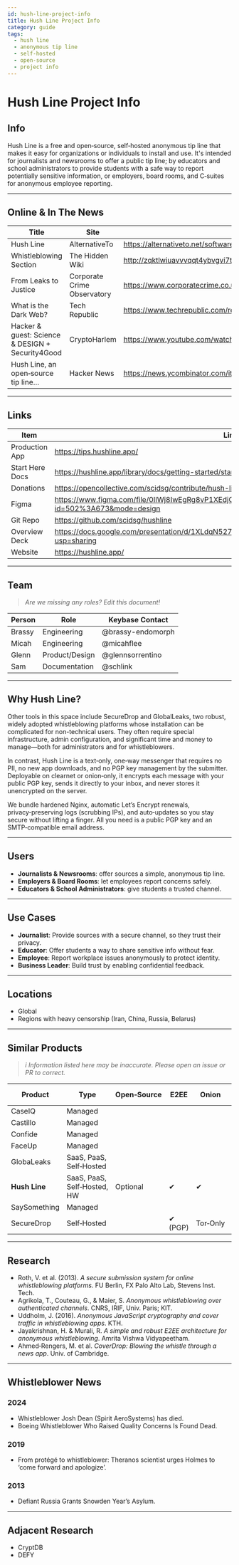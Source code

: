 ```yaml
---
id: hush-line-project-info
title: Hush Line Project Info
category: guide
tags:
  - hush line
  - anonymous tip line
  - self-hosted
  - open-source
  - project info
---
```


# Hush Line Project Info

## Info

Hush Line is a free and open‑source, self‑hosted anonymous tip line that makes it easy for organizations or individuals to install and use. It's intended for journalists and newsrooms to offer a public tip line; by educators and school administrators to provide students with a safe way to report potentially sensitive information, or employers, board rooms, and C‑suites for anonymous employee reporting.

---

## Online & In The News

| Title              | Site             | Address                                                                                           | Date           |
|--------------------|------------------|---------------------------------------------------------------------------------------------------|----------------|
| Hush Line          | AlternativeTo    | https://alternativeto.net/software/hush-line/about/                                               | Current        |
| Whistleblowing Section | The Hidden Wiki | http://zqktlwiuavvvqqt4ybvgvi7tyo4hjl5xgfuvpdf6otjiycgwqbym2qad.onion/wiki/index.php/Main_Page | Current        |
| From Leaks to Justice | Corporate Crime Observatory | https://www.corporatecrime.co.uk/from-leaks-to-justice                                          | May 22, 2024   |
| What is the Dark Web? | Tech Republic   | https://www.techrepublic.com/resource-library/downloads/what-is-the-dark-web/                      | May 13, 2024   |
| Hacker & guest: Science & DESIGN + Security4Good | CryptoHarlem | https://www.youtube.com/watch?v=NV5gA0AgLuY                                                     | March 30, 2024 |
| Hush Line, an open‑source tip line… | Hacker News      | https://news.ycombinator.com/item?id=39601338                                                    | March 2024     |

---

## Links

| Item                | Link                                                                                                  |
|---------------------|-------------------------------------------------------------------------------------------------------|
| Production App      | https://tips.hushline.app/                                                                            |
| Start Here Docs     | https://hushline.app/library/docs/getting-started/start-here/                                         |
| Donations           | https://opencollective.com/scidsg/contribute/hush-line-support-55786                                  |
| Figma               | https://www.figma.com/file/0IlWj8IwEgRg8vP1XEdjO2/Hush-Line?type=design&node-id=502%3A673&mode=design   |
| Git Repo            | https://github.com/scidsg/hushline                                                                    |
| Overview Deck       | https://docs.google.com/presentation/d/1XLdqN527118WWlS2Idof2wI3ZuxqDg7Vd2CDmxSFKk4/edit?usp=sharing    |
| Website             | https://hushline.app/                                                                                 |

---

## Team

> *Are we missing any roles? Edit this document!*

| Person  | Role             | Keybase Contact      |
|---------|------------------|----------------------|
| Brassy  | Engineering      | @brassy-endomorph    |
| Micah   | Engineering      | @micahflee           |
| Glenn   | Product/Design   | @glennsorrentino     |
| Sam     | Documentation    | @schlink             |

---

## Why Hush Line?

Other tools in this space include SecureDrop and GlobalLeaks, two robust, widely adopted whistleblowing platforms whose installation can be complicated for non-technical users. They often require special infrastructure, admin configuration, and significant time and money to manage—both for administrators and for whistleblowers.

In contrast, Hush Line is a text‑only, one‑way messenger that requires no PII, no new app downloads, and no PGP key management by the submitter. Deployable on clearnet or onion‑only, it encrypts each message with your public PGP key, sends it directly to your inbox, and never stores it unencrypted on the server.

We bundle hardened Nginx, automatic Let’s Encrypt renewals, privacy‑preserving logs (scrubbing IPs), and auto‑updates so you stay secure without lifting a finger. All you need is a public PGP key and an SMTP‑compatible email address.

---

## Users

- **Journalists & Newsrooms**: offer sources a simple, anonymous tip line.  
- **Employers & Board Rooms**: let employees report concerns safely.  
- **Educators & School Administrators**: give students a trusted channel.  

---

## Use Cases

- **Journalist**: Provide sources with a secure channel, so they trust their privacy.  
- **Educator**: Offer students a way to share sensitive info without fear.  
- **Employee**: Report workplace issues anonymously to protect identity.  
- **Business Leader**: Build trust by enabling confidential feedback.  

---

## Locations

- Global  
- Regions with heavy censorship (Iran, China, Russia, Belarus)  

---

## Similar Products

> *i Information listed here may be inaccurate. Please open an issue or PR to correct.*

| Product      | Type                         | Open‑Source | E2EE      | Onion    | HTTPS    | Verification | Free | Non‑Profit | Security Audit | User Directory |
|--------------|------------------------------|-------------|-----------|----------|----------|--------------|------|------------|----------------|----------------|
| CaseIQ       | Managed                      |             |           |          |          |              |      |            |                |                |
| Castillo     | Managed                      |             |           |          |          |              |      |            |                |                |
| Confide      | Managed                      |             |           |          |          |              |      |            |                |                |
| FaceUp       | Managed                      |             |           |          |          |              |      |            |                |                |
| GlobaLeaks   | SaaS, PaaS, Self‑Hosted      |             |           |          |          |              |      |            |                |                |
| **Hush Line**| SaaS, PaaS, Self‑Hosted, HW  | Optional    | ✔         | ✔        | ✔        | Free Verified| ✔    | ✔          | Yes (2024)     | Opt‑in         |
| SaySomething | Managed                      |             |           |          |          | ?            |      |            |                |                |
| SecureDrop   | Self‑Hosted                  |             | ✔ (PGP)   | Tor‑Only |          |              |      |            |                |                |

---

## Research

- Roth, V. et al. (2013). *A secure submission system for online whistleblowing platforms*. FU Berlin, FX Palo Alto Lab, Stevens Inst. Tech.  
- Agrikola, T., Couteau, G., & Maier, S. *Anonymous whistleblowing over authenticated channels*. CNRS, IRIF, Univ. Paris; KIT.  
- Uddholm, J. (2016). *Anonymous JavaScript cryptography and cover traffic in whistleblowing apps*. KTH.  
- Jayakrishnan, H. & Murali, R. *A simple and robust E2EE architecture for anonymous whistleblowing*. Amrita Vishwa Vidyapeetham.  
- Ahmed‑Rengers, M. et al. *CoverDrop: Blowing the whistle through a news app*. Univ. of Cambridge.  

---

## Whistleblower News

### 2024
- Whistleblower Josh Dean (Spirit AeroSystems) has died.  
- Boeing Whistleblower Who Raised Quality Concerns Is Found Dead.  

### 2019
- From protégé to whistleblower: Theranos scientist urges Holmes to ‘come forward and apologize’.  

### 2013
- Defiant Russia Grants Snowden Year’s Asylum.  

---

## Adjacent Research

- CryptDB  
- DEFY  
